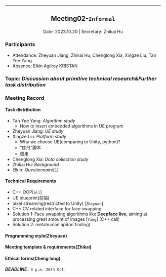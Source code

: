 
---

## <p align="center">Meeting02-`Informal`</p>

<p align="center">Date: 2023.10.20 | Secretary: Zhikai Hu</p>

### Participants

* Attendance:
Zheyuan Jiang, Zhikai Hu, Chenglong Xia, Xingze Liu, Tan Yee Yang
* Absence: Elkin Agilroy KRISTAN
  
### Topic: *Discussion about primitive technical research&Further task distribution*

### Meeting Record

#### Task distribution

* Tan Yee Yang: *Algorithm study*
  * How to insert embedded algorithms in UE program
* Zheyuan Jiang: *UE study*
* Xingze Liu: *Platform study*
  * Why we choose UE(comparing  to Unity, python)?
  * “炼丹”脚本
  * 调用
* Chenglong Xia: *Data collection study*
* Zhikai Hu: *Background*
* Elkin: *Questionnaire*[`1`]

#### Technical  Requirements

* C++ OOP[`all`]
* UE blueprint(前端)
* pixel streaming(restricted to Unity) [`Zheyuan`]
* C++ CV related  interface for face swapping
* Solution 1: Face swapping algorithms like **Deepface live**, aiming at processing great amount of images [`Yang`] (C++ call)
* Solution 2: metahuman api(on finding)

#### Programming style(Zheyuan)

#### Meeting template & requirements(Zhikai)

#### Ethical forms(Cheng long)

***DEADLINE*** : `3 p.m. 26th Oct.`